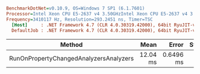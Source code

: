 ``` ini

BenchmarkDotNet=v0.10.9, OS=Windows 7 SP1 (6.1.7601)
Processor=Intel Xeon CPU E5-2637 v4 3.50GHzIntel Xeon CPU E5-2637 v4 3.50GHz, ProcessorCount=16
Frequency=3410117 Hz, Resolution=293.2451 ns, Timer=TSC
  [Host]     : .NET Framework 4.7 (CLR 4.0.30319.42000), 64bit RyuJIT-v4.7.2114.0
  DefaultJob : .NET Framework 4.7 (CLR 4.0.30319.42000), 64bit RyuJIT-v4.7.2114.0


```
 |                                 Method |     Mean |     Error |   StdDev |   Median |   Gen 0 | Allocated |
 |--------------------------------------- |---------:|----------:|---------:|---------:|--------:|----------:|
 | RunOnPropertyChangedAnalyzersAnalyzers | 12.04 ms | 0.6496 ms | 1.915 ms | 11.34 ms | 15.6250 | 160.83 KB |
